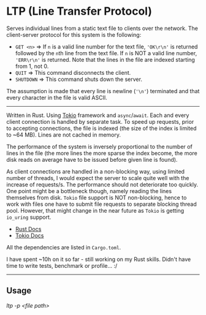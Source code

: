 # LTP (Line Transfer Protocol)

Serves individual lines from a static text file to clients over the network. The client-server protocol for this system
is the following:

* `GET <n>` => If `n` is a valid line number for the text file, `'OK\r\n'` is returned followed by the `n`th line from
  the text file. If `n` is NOT a valid line number, `'ERR\r\n'` is returned. Note that the lines in the file are indexed
  starting from 1, not 0.
* `QUIT` => This command disconnects the client.
* `SHUTDOWN` => This command shuts down the server.

The assumption is made that every line is newline (`'\n'`) terminated and that every character in the file is valid
ASCII.

----

Written in Rust. Using [Tokio](https://github.com/tokio-rs/tokio) framework and `async`/`await`. Each and every client
connection is handled by separate task. To speed up requests, prior to accepting connections, the file is indexed (the
size of the index is limited to ~64 MB). Lines are not cached in memory.

The performance of the system is inversely proportional to the number of lines in the file (the more lines the more
sparse the index become, the more disk reads on average have to be issued before given line is found).

As client connections are handled in a non-blocking way, using limited number of threads, I would expect the server to
scale quite well with the increase of requests/s. The performance should not deteriorate too quickly. One point might be
a bottleneck though, namely reading the lines themselves from disk. `Tokio` file support is NOT non-blocking, hence to
work with files one have to submit file requests to separate blocking thread pool. However, that might change in the
near future as `Tokio` is getting `io_uring` support.

* [Rust Docs](https://doc.rust-lang.org/std/)
* [Tokio Docs](https://docs.rs/tokio/1.11.0/tokio/)

All the dependencies are listed in `Cargo.toml`.

I have spent ~10h on it so far - still working on my Rust skills.
Didn't have time to write tests, benchmark or profile... :/

----

## Usage

_ltp -p &lt;file path&gt;_
